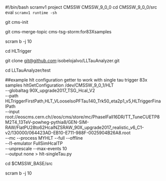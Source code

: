 #!/bin/bash
scramv1 project CMSSW CMSSW_9_0_0
cd CMSSW_9_0_0/src
eval `scramv1 runtime -sh`

git cms-init

git cms-merge-topic cms-tsg-storm:for83Xsamples

scram b -j 10

cd HLTrigger

git clone git@github.com:isobelojalvo/LLTauAnalyzer.git

cd LLTauAnalyzer/test

##example hlt configuration getter to work with single tau trigger 83x samples
hltGetConfiguration /dev/CMSSW_9_0_1/HLT \
--globaltag 90X_upgrade2017_TSG_Hcal_V2 \
--path HLTriggerFirstPath,HLT_VLooseIsoPFTau140_Trk50_eta2p1_v5,HLTriggerFinalPath \
--input root://eoscms.cern.ch//eos/cms/store/mc/PhaseIFall16DR/TT_TuneCUETP8M2T4_13TeV-powheg-pythia8/GEN-SIM-RAW/FlatPU28to62HcalNZSRAW_90X_upgrade2017_realistic_v6_C1-v2/130000/064423AD-EB10-E711-988F-0025904B26A8.root \
--mc --process MYHLT --full --offline \
--l1-emulator FullSimHcalTP \
--unprescale --max-events 10 \
--output none > hlt-singleTau.py

cd $CMSSW_BASE/src

scram b -j 10

